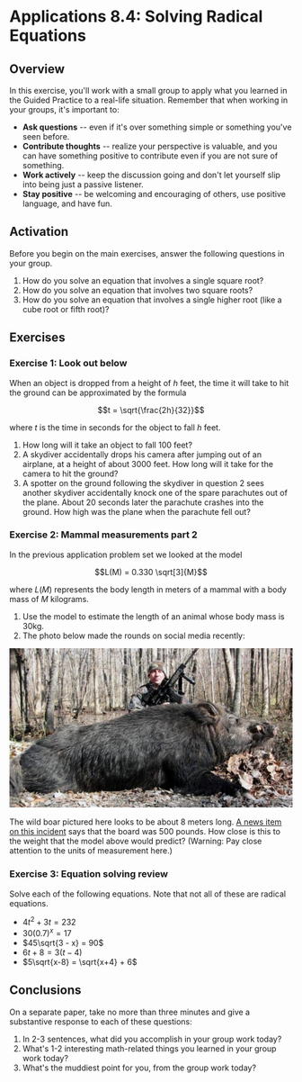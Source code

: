 # Applications 8.4: Solving Radical Equations

## Overview

In this exercise, you'll work with a small group to apply what you learned in the Guided Practice to a real-life situation. Remember that when working in your groups, it's important to: 

+ __Ask questions__ -- even if it's over something simple or something you've seen before. 
+ __Contribute thoughts__ -- realize your perspective is valuable, and you can have something positive to contribute even if you are not sure of something. 
+ __Work actively__ -- keep the discussion going and don't let yourself slip into being just a passive listener. 
+ __Stay positive__ -- be welcoming and encouraging of others, use positive language, and have fun. 

## Activation 

Before you begin on the main exercises, answer the following questions in your group. 

1. How do you solve an equation that involves a single square root? 
2. How do you solve an equation that involves two square roots? 
3. How do you solve an equation that involves a single higher root (like a cube root or fifth root)? 

## Exercises

### Exercise 1: Look out below

When an object is dropped from a height of $h$ feet, the time it will take to hit the ground can be approximated by the formula 

$$t = \sqrt{\frac{2h}{32}}$$

where $t$ is the time in seconds for the object to fall $h$ feet. 

1. How long will it take an object to fall 100 feet?
2. A skydiver accidentally drops his camera after jumping out of an airplane, at a height of about 3000 feet. How long will it take for the camera to hit the ground? 
3. A spotter on the ground following the skydiver in question 2 sees another skydiver accidentally knock one of the spare parachutes out of the plane. About 20 seconds later the parachute crashes into the ground. How high was the plane when the parachute fell out? 

### Exercise 2: Mammal measurements part 2

In the previous application problem set we looked at the model 

$$L(M) = 0.330 \sqrt[3]{M}$$

where $L(M)$ represents the body length in meters of a mammal with a body mass of $M$ kilograms. 

1. Use the model to estimate the length of an animal whose body mass is 30kg. 
2. The photo below made the rounds on social media recently: 

<img src="giantpig.jpg">

The wild boar pictured here looks to be about 8 meters long. [A news item on this incident](http://news.yahoo.com/giant-hog-boar-hunter-caught-500-pounds-133815315.html) says that the board was 500 pounds. How close is this to the weight that the model above would predict? (Warning: Pay close attention to the units of measurement here.) 

### Exercise 3: Equation solving review 

Solve each of the following equations. Note that not all of these are radical equations. 

+ $4t^2 + 3t = 232$
+ $30(0.7)^x = 17$
+ $45\sqrt{3 - x} = 90$ 
+ $6t + 8 = 3(t-4)$ 
+ $5\sqrt{x-8} = \sqrt{x+4} + 6$

## Conclusions

On a separate paper, take no more than three minutes and give a substantive response to each of these questions: 

1. In 2-3 sentences, what did you accomplish in your group work today? 
2. What's 1-2 interesting math-related things you learned in your group work today? 
3. What's the muddiest point for you, from the group work today? 





